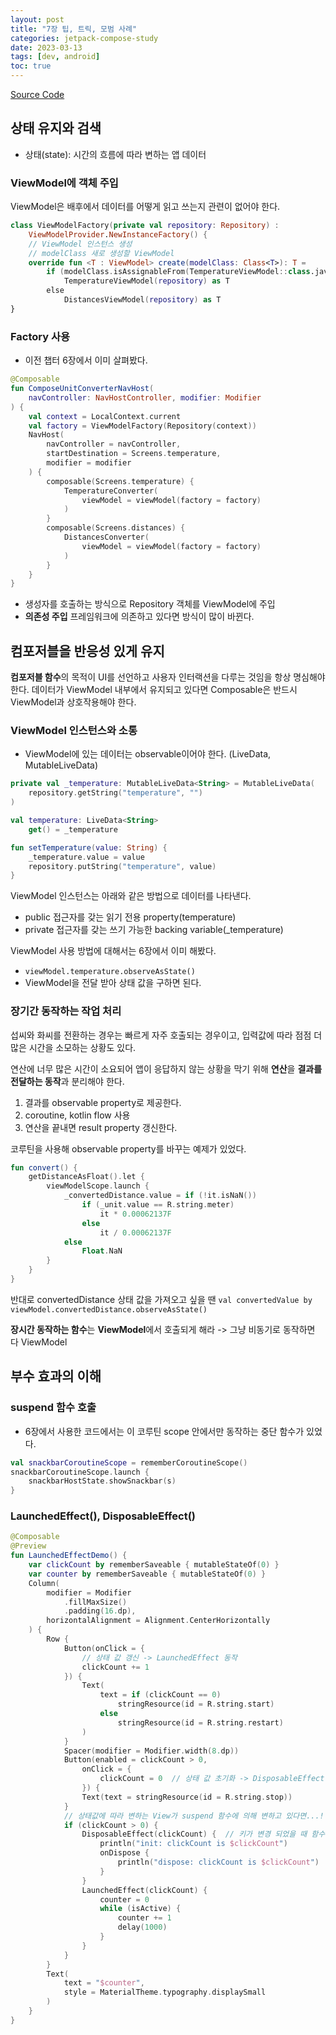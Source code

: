 ```yaml
---
layout: post
title: "7장 팁, 트릭, 모범 사례"
categories: jetpack-compose-study
date: 2023-03-13
tags: [dev, android]
toc: true
---
```


[Source Code](https://github.com/Just-Android-Compose-Study/JetpackComposeStudy/tree/master/Chapter07)

## 상태 유지와 검색

- 상태(state): 시간의 흐름에 따라 변하는 앱 데이터

### ViewModel에 객체 주입

ViewModel은 배후에서 데이터를 어떻게 읽고 쓰는지 관련이 없어야 한다.

```kotlin
class ViewModelFactory(private val repository: Repository) :
    ViewModelProvider.NewInstanceFactory() {
    // ViewModel 인스턴스 생성
    // modelClass 새로 생성할 ViewModel
    override fun <T : ViewModel> create(modelClass: Class<T>): T =
        if (modelClass.isAssignableFrom(TemperatureViewModel::class.java))
            TemperatureViewModel(repository) as T
        else
            DistancesViewModel(repository) as T
}
```

### Factory 사용

- 이전 챕터 6장에서 이미 살펴봤다.

```kotlin
@Composable
fun ComposeUnitConverterNavHost(
    navController: NavHostController, modifier: Modifier
) {
    val context = LocalContext.current
    val factory = ViewModelFactory(Repository(context))
    NavHost(
        navController = navController,
        startDestination = Screens.temperature,
        modifier = modifier
    ) {
        composable(Screens.temperature) {
            TemperatureConverter(
                viewModel = viewModel(factory = factory)
            )
        }
        composable(Screens.distances) {
            DistancesConverter(
                viewModel = viewModel(factory = factory)
            )
        }
    }
}
```

- 생성자를 호출하는 방식으로 Repository 객체를 ViewModel에 주입
- **의존성 주입** 프레임워크에 의존하고 있다면 방식이 많이 바뀐다.

## 컴포저블을 반응성 있게 유지

**컴포저블 함수**의 목적이 UI를 선언하고 사용자 인터랙션을 다루는 것임을 항상 명심해야 한다.
데이터가 ViewModel 내부에서 유지되고 있다면 Composable은 반드시 ViewModel과 상호작용해야 한다.

### ViewModel 인스턴스와 소통

- ViewModel에 있는 데이터는 observable이어야 한다. (LiveData, MutableLiveData)

```kotlin
private val _temperature: MutableLiveData<String> = MutableLiveData(
    repository.getString("temperature", "")
)

val temperature: LiveData<String>
    get() = _temperature

fun setTemperature(value: String) {
    _temperature.value = value
    repository.putString("temperature", value)
}
```

ViewModel 인스턴스는 아래와 같은 방법으로 데이터를 나타낸다.

- public 접근자를 갖는 읽기 전용 property(temperature)
- private 접근자를 갖는 쓰기 가능한 backing variable(_temperature)

ViewModel 사용 방법에 대해서는 6장에서 이미 해봤다.

- ```viewModel.temperature.observeAsState()```
- ViewModel을 전달 받아 상태 값을 구하면 된다.

### 장기간 동작하는 작업 처리

섭씨와 화씨를 전환하는 경우는 빠르게 자주 호출되는 경우이고, 입력값에 따라 점점 더 많은 시간을 소모하는 상황도 있다.

연산에 너무 많은 시간이 소요되어 앱이 응답하지 않는 상황을 막기 위해 **연산**을 **결과를 전달하는 동작**과 분리해야 한다.

1. 결과를 observable property로 제공한다.
2. coroutine, kotlin flow 사용
3. 연산을 끝내면 result property 갱신한다.

코루틴을 사용해 observable property를 바꾸는 예제가 있었다.

```kotlin
fun convert() {
    getDistanceAsFloat().let {
        viewModelScope.launch {
            _convertedDistance.value = if (!it.isNaN())
                if (_unit.value == R.string.meter)
                    it * 0.00062137F
                else
                    it / 0.00062137F
            else
                Float.NaN
        }
    }
}
```

반대로 convertedDistance 상태 값을 가져오고 싶을 땐
```val convertedValue by viewModel.convertedDistance.observeAsState()```

**장시간 동작하는 함수**는 **ViewModel**에서 호출되게 해라 -> 그냥 비동기로 동작하면 다 ViewModel

## 부수 효과의 이해

### suspend 함수 호출

- 6장에서 사용한 코드에서는 이 코루틴 scope 안에서만 동작하는 중단 함수가 있었다.

```kotlin
val snackbarCoroutineScope = rememberCoroutineScope()
snackbarCoroutineScope.launch {
    snackbarHostState.showSnackbar(s)
}
```

### LaunchedEffect(), DisposableEffect()

```kotlin
@Composable
@Preview
fun LaunchedEffectDemo() {
    var clickCount by rememberSaveable { mutableStateOf(0) }
    var counter by rememberSaveable { mutableStateOf(0) }
    Column(
        modifier = Modifier
            .fillMaxSize()
            .padding(16.dp),
        horizontalAlignment = Alignment.CenterHorizontally
    ) {
        Row {
            Button(onClick = {
                // 상태 값 갱신 -> LaunchedEffect 동작
                clickCount += 1
            }) {
                Text(
                    text = if (clickCount == 0)
                        stringResource(id = R.string.start)
                    else
                        stringResource(id = R.string.restart)
                )
            }
            Spacer(modifier = Modifier.width(8.dp))
            Button(enabled = clickCount > 0,
                onClick = {
                    clickCount = 0  // 상태 값 초기화 -> DisposableEffect 동작
                }) {
                Text(text = stringResource(id = R.string.stop))
            }
            // 상태값에 따라 변하는 View가 suspend 함수에 의해 변하고 있다면...!
            if (clickCount > 0) {
                DisposableEffect(clickCount) {  // 키가 변경 되었을 때 함수 실행
                    println("init: clickCount is $clickCount")
                    onDispose {
                        println("dispose: clickCount is $clickCount")
                    }
                }
                LaunchedEffect(clickCount) {
                    counter = 0
                    while (isActive) {
                        counter += 1
                        delay(1000)
                    }
                }
            }
        }
        Text(
            text = "$counter",
            style = MaterialTheme.typography.displaySmall
        )
    }
}
```